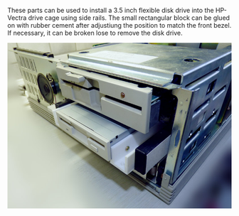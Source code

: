 These parts can be used to install a 3.5 inch flexible disk drive into the HP-Vectra drive cage using side rails.
The small rectangular block can be glued on with rubber cement after adjustiung the position to match the front bezel.
If necessary, it can be broken lose to remove the disk drive.

<img src="vectra-rails.jpg"></img>
